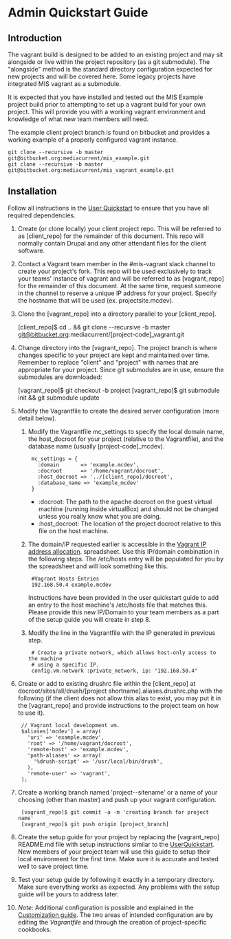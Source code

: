# Admin Quickstart Guide

## Introduction

The vagrant build is designed to be added to an existing project and may sit
alongside or live within the project repository (as a git submodule). The
"alongside" method is the standard directory configuration expected for new
projects and will be covered here. Some legacy projects have integrated MIS vagrant
as a submodule.

It is expected that you have installed and tested out the MIS Example project
build prior to attempting to set up a vagrant build for your own project. This
will provide you with a working vagrant environment and knowledge of what new
team members will need.

The example client project branch is found on bitbucket and provides a working
example of a properly configured vagrant instance.

    git clone --recursive -b master git@bitbucket.org:mediacurrent/mis_example.git
    git clone --recursive -b master git@bitbucket.org:mediacurrent/mis_vagrant_example.git


## Installation

Follow all instructions in the [User Quickstart](UserQuickstart.md) to ensure
that you have all required dependencies.

1. Create (or clone locally) your client project repo. This will be referred to
as [client_repo] for the remainder of this document. This repo will normally
contain Drupal and any other attendant files for the client software.

2. Contact a Vagrant team member in the #mis-vagrant slack channel to create your
project's fork. This repo will be used exclusively to track your teams' instance
of vagrant and will be referred to as [vagrant_repo] for the remainder of this
document. At the same time, request someone in the channel to reserve a unique
IP address for your project. Specify the hostname that will be used (ex. projectsite.mcdev).

3. Clone the [vagrant_repo] into a directory parallel to your [client_repo].

      [client_repo]$ cd .. && git clone --recursive -b master git@bitbucket.org:mediacurrent/[project-code]_vagrant.git

4. Change directory into the [vagrant_repo]. The project branch is where changes
specific to your project are kept and maintained over time. Remember to replace
"client" and "project" with names that are appropriate for your project. Since
git submodules are in use, ensure the submodules are downloaded:

      [vagrant_repo]$ git checkout -b project
      [vagrant_repo]$ git submodule init && git submodule update

5. Modify the Vagrantfile to create the desired server configuration
(more detail below).

    1. Modify the Vagrantfile mc_settings to specify the local domain name, the
    host_docroot for your project (relative to the Vagrantfile), and the database
    name (usually [project-code]_mcdev).

            mc_settings = {
              :domain       => 'example.mcdev',
              :docroot      => '/home/vagrant/docroot',
              :host_docroot => '../[client_repo]/docroot',
              :database_name => 'example_mcdev'
            }

        * :docroot: The path to the apache docroot on the guest virtual machine
        (running inside virtualBox) and should not be changed unless you really
        know what you are doing.
        * :host_docroot: The location of the project docroot relative to
        this file on the host machine.

    2. The domain/IP requested earlier is accessible in the [Vagrant IP address allocation](https://docs.google.com/a/mediacurrent.com/spreadsheet/ccc?key=0AuLhQk3Txl-JdFNGOGNEV0twcUlwR09tWkU1NVNMZnc&usp=sharing).
    spreadsheet. Use this IP/domain combination in the following steps.
    The /etc/hosts entry will be populated for you by the spreadsheet and will look
    something like this.

            #Vagrant Hosts Entries
            192.168.50.4 example.mcdev

        Instructions have been provided in the user quickstart guide to add an entry
        to the host machine's /etc/hosts file that matches this. Please provide
        this new IP/Domain to your team members as a part of the setup guide you
        will create in step 8.

    3. Modify the line in the Vagrantfile with the IP generated in previous step.

            # Create a private network, which allows host-only access to the machine
            # using a specific IP.
            config.vm.network :private_network, ip: "192.168.50.4"

6. Create or add to existing drushrc file within the [client_repo] at
docroot/sites/all/drush/[project shortname].aliases.drushrc.php with the
following (if the client does not allow this alias to exist, you may put it in
the [vagrant_repo] and provide instructions to the project team on how to use it).

        // Vagrant local development vm.
        $aliases['mcdev'] = array(
          'uri' => 'example.mcdev',
          'root' => '/home/vagrant/docroot',
          'remote-host' => 'example.mcdev',
          'path-aliases' => array(
            '%drush-script' => '/usr/local/bin/drush',
          ),
          'remote-user' => 'vagrant',
        );

7. Create a working branch named 'project--sitename' or a name of your choosing (other than master) and push up your vagrant configuration.

        [vagrant_repo]$ git commit -a -m 'creating branch for project name'
        [vagrant_repo]$ git push origin [project_branch]

8. Create the setup guide for your project by replacing the [vagrant_repo] README.md 
file with setup instructions similar to the [UserQuickstart](Documentation/UserQuickstart.md).
New members of your project team will use this guide to setup their local environment
for the first time. Make sure it is accurate and tested well to save project time.

9. Test your setup guide by following it exactly in a temporary directory. Make sure
everything works as expected. Any problems with the setup guide will be yours to address
later.

10. *Note:* Additional configuration is possible and explained in the [Customization
guide](Customization.md). The two areas of intended configuration are by editing the
*Vagrantfile* and through the creation of project-specific cookbooks.

